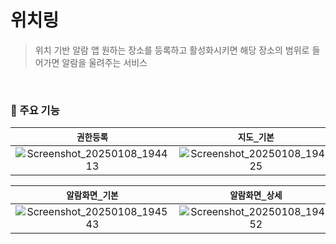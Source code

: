 # 위치링

> 위치 기반 알람 앱
> 원하는 장소를 등록하고 활성화시키면 해당 장소의 범위로 들어가면 알람을 울려주는 서비스
<br>


### 📍 주요 기능

|`권한등록`|`지도_기본`|`지도_클릭`|`지도_장소검색`|
|:--:|:--:|:--:|:--:|
|![Screenshot_20250108_194413](https://github.com/user-attachments/assets/67f1735b-9cbe-40bd-9542-c90a018d6a82)|![Screenshot_20250108_194425](https://github.com/user-attachments/assets/0272fcd0-c4ba-4212-9f41-5f13d01f6236)|![Screenshot_20250108_194441](https://github.com/user-attachments/assets/296b53ea-5239-4c3f-8b5e-f460b2227f25)|![Screenshot_20250108_194452](https://github.com/user-attachments/assets/651c5bce-da8a-4c57-88da-9d4e7177a028)|

|`알람화면_기본`|`알람화면_상세`|`설정화면`|`알람해제화면`|`알람활성화 상태`|
|:--:|:--:|:--:|:--:|:--:|
|![Screenshot_20250108_194543](https://github.com/user-attachments/assets/48c25d50-3b7e-48d2-ba7d-29c34e951621)|![Screenshot_20250108_194552](https://github.com/user-attachments/assets/ba05c552-51b2-4456-9029-711f325597b6)|![Screenshot_20250108_194600](https://github.com/user-attachments/assets/fcf3ca9b-85dd-46cc-b82f-5781808c9186)|![Screenshot_20250108_194615](https://github.com/user-attachments/assets/cc4c5014-cfd9-49da-925e-0b722d743573)|![Screenshot_20250108_194633](https://github.com/user-attachments/assets/501135b7-eb3e-48d8-bb1e-66742de65ee3)|

<br>
